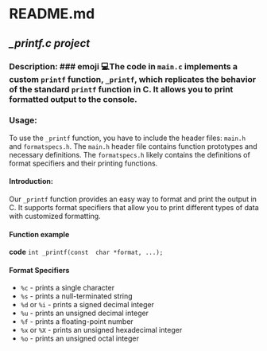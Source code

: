 # README.md
## *_printf.c project*


### Description: ### emoji :computer:The code in `main.c` implements a custom `printf` function, `_printf`, which replicates the behavior of the standard `printf` function in C. It allows you to print formatted output to the console.

### Usage:
To use the `_printf` function, you have to include the header files: `main.h` and `formatspecs.h`. The `main.h` header file contains function prototypes and necessary definitions. The `formatspecs.h` likely contains the definitions of format specifiers and their printing functions.

#### Introduction: 
Our `_printf` function provides an easy way to format and print the output in C. It supports format specifiers that allow you to print different types of data with customized formatting.

#### Function example
 **code**
`int _printf(const  char *format, ...);`

#### Format Specifiers

 -   `%c` - prints a single character
-   `%s` - prints a null-terminated string
-   `%d` or `%i` - prints a signed decimal integer
-   `%u` - prints an unsigned decimal integer
-   `%f` - prints a floating-point number
-   `%x` or `%X` - prints an unsigned hexadecimal integer
-   `%o` - prints an unsigned octal integer
<!--stackedit_data:
eyJoaXN0b3J5IjpbMTI1MzIwMTczOSw1MTk0NzU1ODUsLTEzMT
E2Njk3ODUsLTEyMDkzNDU1NDcsLTY0ODE2NjI0NF19
-->